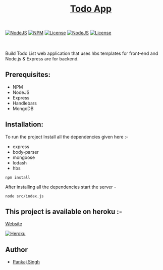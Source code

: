 # &nbsp;&nbsp;&nbsp;&nbsp;&nbsp;&nbsp;&nbsp;&nbsp;&nbsp;&nbsp;&nbsp;&nbsp;&nbsp;&nbsp;&nbsp;&nbsp;&nbsp;&nbsp;&nbsp;&nbsp;&nbsp;&nbsp;&nbsp;&nbsp;&nbsp;&nbsp;&nbsp;&nbsp;&nbsp;&nbsp; [Todo App](http://pankaj-todo-app.herokuapp.com/)
<br/>


<p align="center">
  
  <a href="https://nodejs.org/en/blog/release/v12.13.0/"><img alt="NodeJS" src="https://img.shields.io/badge/node-12.14.1-important?style=flat-square" /></a>
  <a href="https://www.npmjs.com/package/npm/v/6.13.4"><img alt="NPM" src="https://img.shields.io/badge/npm-6.13.7-blueviolet?style=flat-square" /></a>
  <a href="https://mongoosejs.com/"><img alt="License" src="https://img.shields.io/:mongoose-5.11.11-orangesvg?style=flat-square?style=flat-square" /></a>
  <a href="https://handlebarsjs.com/"><img alt="NodeJS" src="https://img.shields.io/badge/handlebars-4.1.1-yellow?style=flat-square" /></a>
  <a href="http://badges.mit-license.org/"><img alt="License" src="http://img.shields.io/:license-mit-blue.svg?style=flat-square?style=flat-square" /></a>
</p>

<br/><br/>
Build Todo List web application that uses hbs templates for front-end and Node.js & Express are for backend.

## Prerequisites:
- NPM
- NodeJS
- Express
- Handlebars
- MongoDB

## Installation:
To run the project Install all the dependencies given here :-

- express
- body-parser
- mongoose
- lodash
- hbs

```
npm install
```
After installing all the dependencies start the server -

```
node src/index.js
```
## This project is available on heroku :-
[Website](https://pankaj-todo-app.herokuapp.com/)

[![Heroku](https://www.herokucdn.com/deploy/button.png)](https://pankaj-todo-app.herokuapp.com/)


## Author
* [Pankaj Singh](https://pankajsingh.me/)
